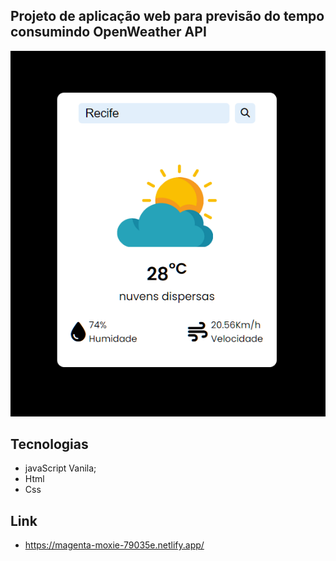 ## Projeto de aplicação web para previsão do tempo consumindo OpenWeather API

<img src="assets/print.png">

## Tecnologias

- javaScript Vanila;
- Html
- Css

## Link

- https://magenta-moxie-79035e.netlify.app/
